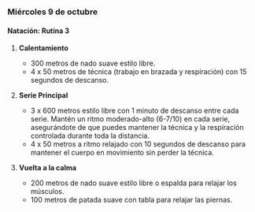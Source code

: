 ### Miércoles 9 de octubre
#### Natación: Rutina 3

1. **Calentamiento**
   - 300 metros de nado suave estilo libre.
   - 4 x 50 metros de técnica (trabajo en brazada y respiración) con 15 segundos de descanso.

2. **Serie Principal**
   - 3 x 600 metros estilo libre con 1 minuto de descanso entre cada serie. Mantén un ritmo moderado-alto (6-7/10) en cada serie, asegurándote de que puedes mantener la técnica y la respiración controlada durante toda la distancia.
   - 4 x 50 metros a ritmo relajado con 10 segundos de descanso para mantener el cuerpo en movimiento sin perder la técnica.

3. **Vuelta a la calma**
   - 200 metros de nado suave estilo libre o espalda para relajar los músculos.
   - 100 metros de patada suave con tabla para relajar las piernas.
